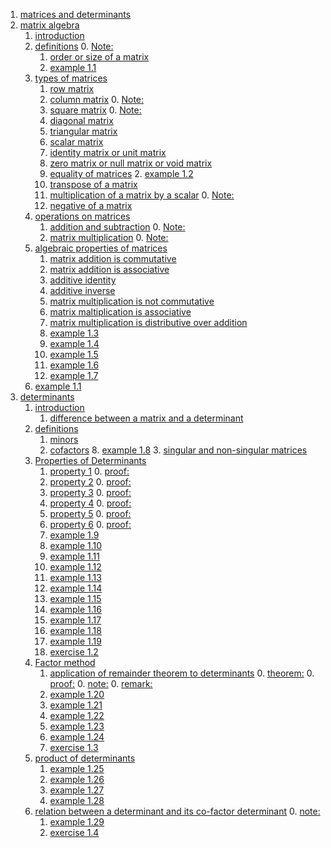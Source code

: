  1. [matrices and determinants]()
  1. [matrix algebra]()
     1. [introduction]()
     2. [definitions]()
        0. [Note:]()
        1. [order or size of a matrix]()
        1. [example 1.1]()
     3. [types of matrices]()
        1. [row matrix]()
        2. [column matrix]()
           0. [Note:]()
        3. [square matrix]()
           0. [Note:]()
        4. [diagonal matrix]()
        5. [triangular matrix]()
        6. [scalar matrix]()
        7. [identity matrix or unit matrix]()
        8. [zero matrix or null matrix or void matrix]()
        9. [equality of matrices]()
           2. [example 1.2]()
        10. [transpose of a matrix]()
        11. [multiplication of a matrix by a scalar]()
            0. [Note:]()
        12. [negative of a matrix]()
     4. [operations on matrices]()
        1. [addition and subtraction]()
           0. [Note:]()
        2. [matrix multiplication]()
           0. [Note:]()
     5. [algebraic properties of matrices]()
        1. [matrix addition is commutative]()
        2. [matrix addition is associative]()
        3. [additive identity]()
        4. [additive inverse]()
        5. [matrix multiplication is not commutative]()
        6. [matrix maltiplication is associative]()
        7. [matrix multiplication is distributive over addition]()
        3. [example 1.3]()
        4. [example 1.4]()
        5. [example 1.5]()
        6. [example 1.6]()
        7. [example 1.7]()
     1. [example 1.1]()
  2. [determinants]()
     1. [introduction]()
        1. [difference between a matrix and a determinant]()
     2. [definitions]()
        1. [minors]()
        2. [cofactors]()
           8. [example 1.8]()
           3. [singular and non-singular matrices]()
     3. [Properties of Determinants]()
        1. [property 1]()
           0. [proof:]()
        2. [property 2]()
           0. [proof:]()
        3. [property 3]()
           0. [proof:]()
        4. [property 4]()
           0. [proof:]()
        5. [property 5]()
           0. [proof:]()
        6. [property 6]()
           0. [proof:]()
        9. [example 1.9]()
        10. [example 1.10]()
        11. [example 1.11]()
        12. [example 1.12]()
        13. [example 1.13]()
        14. [example 1.14]()
        15. [example 1.15]()
        16. [example 1.16]()
        17. [example 1.17]()
        18. [example 1.18]()
        19. [example 1.19]()
        2. [exercise 1.2]()
     4. [Factor method]()
        1. [application of remainder theorem to determinants]()
           0. [theorem:]()
           0. [proof:]()
           0. [note:]()
           0. [remark:]()
        20. [example 1.20]()
        21. [example 1.21]()
        22. [example 1.22]()
        23. [example 1.23]()
        24. [example 1.24]()
        3. [exercise 1.3]()
     5. [product of determinants]()
        1. [example 1.25]()
        1. [example 1.26]()
        1. [example 1.27]()
        1. [example 1.28]()
     6. [relation between a determinant and its co-factor determinant]()
        0. [note:]()
        1. [example 1.29]()
        1. [exercise 1.4]()


